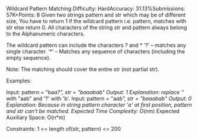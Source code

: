 Wildcard Pattern Matching
Difficulty: HardAccuracy: 31.13%Submissions: 57K+Points: 8
Given two strings pattern and str which may be of different size, You have to return 1 if the wildcard pattern i.e. pattern, matches with str else return 0. All characters of the string str and pattern always belong to the Alphanumeric characters.

The wildcard pattern can include the characters ? and *
‘?’ – matches any single character.
‘*’ – Matches any sequence of characters (including the empty sequence).

Note: The matching should cover the entire str (not partial str).

Examples:

Input: pattern = "ba*a?", str = "baaabab"
Output: 1
Explanation: replace '*' with "aab" and 
'?' with 'b'.
Input: pattern = "a*ab", str = "baaabab"
Output: 0
Explanation: Because in string pattern character 'a' at first position,
pattern and str can't be matched. 
Expected Time Complexity: O(n*m)
Expected Auxiliary Space: O(n*m)

Constraints:
1 <= length of(str, pattern) <= 200